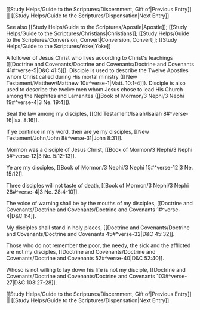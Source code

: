 [[Study Helps/Guide to the Scriptures/Discernment, Gift of|Previous Entry]]  ||  [[Study Helps/Guide to the Scriptures/Dispensation|Next Entry]]

 See also [[Study Helps/Guide to the Scriptures/Apostle|Apostle]]; [[Study Helps/Guide to the Scriptures/Christians|Christians]]; [[Study Helps/Guide to the Scriptures/Conversion, Convert|Conversion, Convert]]; [[Study Helps/Guide to the Scriptures/Yoke|Yoke]]

 A follower of Jesus Christ who lives according to Christ's teachings ([[Doctrine and Covenants/Doctrine and Covenants/Doctrine and Covenants 41#^verse-5|D&C 41:5]]). Disciple is used to describe the Twelve Apostles whom Christ called during His mortal ministry ([[New Testament/Matthew/Matthew 10#^verse-1|Matt. 10:1-4]]). Disciple is also used to describe the twelve men whom Jesus chose to lead His Church among the Nephites and Lamanites ([[Book of Mormon/3 Nephi/3 Nephi 19#^verse-4|3 Ne. 19:4]]).

 Seal the law among my disciples, [[Old Testament/Isaiah/Isaiah 8#^verse-16|Isa. 8:16]].

 If ye continue in my word, then are ye my disciples, [[New Testament/John/John 8#^verse-31|John 8:31]].

 Mormon was a disciple of Jesus Christ, [[Book of Mormon/3 Nephi/3 Nephi 5#^verse-12|3 Ne. 5:12-13]].

 Ye are my disciples, [[Book of Mormon/3 Nephi/3 Nephi 15#^verse-12|3 Ne. 15:12]].

 Three disciples will not taste of death, [[Book of Mormon/3 Nephi/3 Nephi 28#^verse-4|3 Ne. 28:4-10]].

 The voice of warning shall be by the mouths of my disciples, [[Doctrine and Covenants/Doctrine and Covenants/Doctrine and Covenants 1#^verse-4|D&C 1:4]].

 My disciples shall stand in holy places, [[Doctrine and Covenants/Doctrine and Covenants/Doctrine and Covenants 45#^verse-32|D&C 45:32]].

 Those who do not remember the poor, the needy, the sick and the afflicted are not my disciples, [[Doctrine and Covenants/Doctrine and Covenants/Doctrine and Covenants 52#^verse-40|D&C 52:40]].

 Whoso is not willing to lay down his life is not my disciple, [[Doctrine and Covenants/Doctrine and Covenants/Doctrine and Covenants 103#^verse-27|D&C 103:27-28]].

[[Study Helps/Guide to the Scriptures/Discernment, Gift of|Previous Entry]]  ||  [[Study Helps/Guide to the Scriptures/Dispensation|Next Entry]]